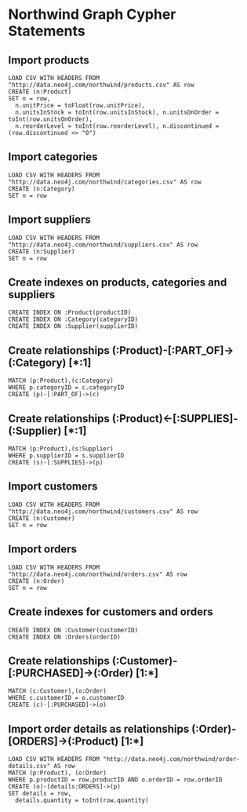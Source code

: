 # Northwind Graph Cypher Statements

## Import products

	LOAD CSV WITH HEADERS FROM "http://data.neo4j.com/northwind/products.csv" AS row
	CREATE (n:Product)
	SET n = row,
	  n.unitPrice = toFloat(row.unitPrice),
	  n.unitsInStock = toInt(row.unitsInStock), n.unitsOnOrder = toInt(row.unitsOnOrder),
	  n.reorderLevel = toInt(row.reorderLevel), n.discontinued = (row.discontinued <> "0")


## Import categories

	LOAD CSV WITH HEADERS FROM "http://data.neo4j.com/northwind/categories.csv" AS row
	CREATE (n:Category)
	SET n = row

## Import suppliers

	LOAD CSV WITH HEADERS FROM "http://data.neo4j.com/northwind/suppliers.csv" AS row
	CREATE (n:Supplier)
	SET n = row

## Create indexes on products, categories and suppliers

	CREATE INDEX ON :Product(productID)
	CREATE INDEX ON :Category(categoryID)
	CREATE INDEX ON :Supplier(supplierID)

## Create relationships (:Product)-[:PART_OF]->(:Category) [*:1]

	MATCH (p:Product),(c:Category)
	WHERE p.categoryID = c.categoryID
	CREATE (p)-[:PART_OF]->(c)

## Create relationships (:Product)<-[:SUPPLIES]-(:Supplier) [*:1]

	MATCH (p:Product),(s:Supplier)
	WHERE p.supplierID = s.supplierID
	CREATE (s)-[:SUPPLIES]->(p)

## Import customers

	LOAD CSV WITH HEADERS FROM "http://data.neo4j.com/northwind/customers.csv" AS row
	CREATE (n:Customer)
	SET n = row

## Import orders

	LOAD CSV WITH HEADERS FROM "http://data.neo4j.com/northwind/orders.csv" AS row
	CREATE (n:Order)
	SET n = row

## Create indexes for customers and orders

	CREATE INDEX ON :Customer(customerID)
	CREATE INDEX ON :Orders(orderID)

## Create relationships (:Customer)-[:PURCHASED]->(:Order) [1:*]

	MATCH (c:Customer),(o:Order)
	WHERE c.customerID = o.customerID
	CREATE (c)-[:PURCHASED]->(o)

## Import order details as relationships (:Order)-[ORDERS]->(:Product) [1:*]

	LOAD CSV WITH HEADERS FROM "http://data.neo4j.com/northwind/order-details.csv" AS row
	MATCH (p:Product), (o:Order)
	WHERE p.productID = row.productID AND o.orderID = row.orderID
	CREATE (o)-[details:ORDERS]->(p)
	SET details = row,
	  details.quantity = toInt(row.quantity)